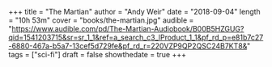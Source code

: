 +++
title = "The Martian"
author = "Andy Weir"
date = "2018-09-04"
length = "10h 53m"
cover = "books/the-martian.jpg"
audible = "https://www.audible.com/pd/The-Martian-Audiobook/B00B5HZGUG?qid=1541203715&sr=sr_1_1&ref=a_search_c3_lProduct_1_1&pf_rd_p=e81b7c27-6880-467a-b5a7-13cef5d729fe&pf_rd_r=220VZP9QP2QSC24B7KT8&"
tags = ["sci-fi"]
draft = false
showthedate = true
+++